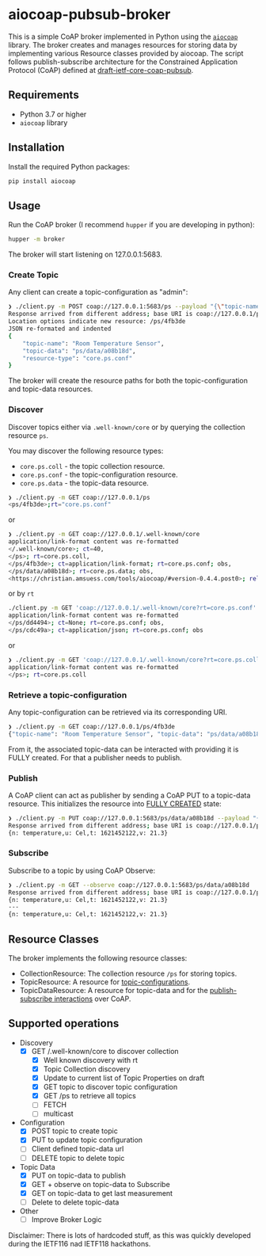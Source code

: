 # aiocoap-pubsub-broker

This is a simple CoAP broker implemented in Python using the [`aiocoap`](https://github.com/chrysn/aiocoap) library. The broker creates and manages resources for storing data by implementing various Resource classes provided by aiocoap. The script follows publish-subscribe architecture for the Constrained Application Protocol (CoAP) defined at [draft-ietf-core-coap-pubsub](https://datatracker.ietf.org/doc/draft-ietf-core-coap-pubsub/).

## Requirements

- Python 3.7 or higher
- `aiocoap` library

## Installation

Install the required Python packages:

```sh
pip install aiocoap
```

## Usage

Run the CoAP broker (I recommend `hupper` if you are developing in python):

```sh
hupper -m broker
```

The broker will start listening on 127.0.0.1:5683.

### Create Topic

Any client can create a topic-configuration as "admin":

```sh
❯ ./client.py -m POST coap://127.0.0.1:5683/ps --payload "{\"topic-name\": \"Room Temperature Sensor\", \"resource-type\": \"core.ps.conf\", \"media-type\": \"application/json\", \"target-attribute\": \"temperature\", \"expiration-date\": \"2023-04-05T23:59:59Z\", \"max-subscribers\": 100}"
Response arrived from different address; base URI is coap://127.0.0.1/ps
Location options indicate new resource: /ps/4fb3de
JSON re-formated and indented
{
    "topic-name": "Room Temperature Sensor",
    "topic-data": "ps/data/a08b18d",
    "resource-type": "core.ps.conf"
}
```

The broker will create the resource paths for both the topic-configuration and topic-data resources.

### Discover

Discover topics either via `.well-known/core` or by querying the collection resource `ps`.

You may discover the following resource types:
- `core.ps.coll` - the topic collection resource.
- `core.ps.conf` - the topic-configuration resource.
- `core.ps.data` - the topic-data resource.

```sh
❯ ./client.py -m GET coap://127.0.0.1/ps
<ps/4fb3de>;rt="core.ps.conf"
```

or

```sh
❯ ./client.py -m GET coap://127.0.0.1/.well-known/core
application/link-format content was re-formatted
</.well-known/core>; ct=40,
</ps>; rt=core.ps.coll,
</ps/4fb3de>; ct=application/link-format; rt=core.ps.conf; obs,
</ps/data/a08b18d>; rt=core.ps.data; obs,
<https://christian.amsuess.com/tools/aiocoap/#version-0.4.4.post0>; rel=impl-info
```

or by `rt`

```sh
./client.py -m GET 'coap://127.0.0.1/.well-known/core?rt=core.ps.conf'
application/link-format content was re-formatted
</ps/dd4494>; ct=None; rt=core.ps.conf; obs,
</ps/cdc49a>; ct=application/json; rt=core.ps.conf; obs
```

or

```sh
❯ ./client.py -m GET 'coap://127.0.0.1/.well-known/core?rt=core.ps.coll'
application/link-format content was re-formatted
</ps>; rt=core.ps.coll
```

### Retrieve a topic-configuration

Any topic-configuration can be retrieved via its corresponding URI.

```sh
❯ ./client.py -m GET coap://127.0.0.1/ps/4fb3de
{"topic-name": "Room Temperature Sensor", "topic-data": "ps/data/a08b18d", "resource-type": "core.ps.conf"}
```

From it, the associated topic-data can be interacted with providing it is FULLY created. For that a publisher needs to publish.

### Publish

A CoAP client can act as publisher by sending a CoAP PUT to a topic-data resource. This initializes the resource into [FULLY CREATED](https://www.ietf.org/archive/id/draft-ietf-core-coap-pubsub-12.html#name-topic-lifecycle-2) state:

```sh
❯ ./client.py -m PUT coap://127.0.0.1:5683/ps/data/a08b18d --payload "{"n": "temperature","u": "Cel","t": 1621452122,"v": 21.3}"
Response arrived from different address; base URI is coap://127.0.0.1/ps/data/a08b18d
{n: temperature,u: Cel,t: 1621452122,v: 21.3}
```

### Subscribe

Subscribe to a topic by using CoAP Observe:

```sh
❯ ./client.py -m GET --observe coap://127.0.0.1:5683/ps/data/a08b18d
Response arrived from different address; base URI is coap://127.0.0.1/ps/data/a08b18d
{n: temperature,u: Cel,t: 1621452122,v: 21.3}
---
{n: temperature,u: Cel,t: 1621452122,v: 21.3}
```
## Resource Classes

The broker implements the following resource classes:

- CollectionResource: The collection resource `/ps` for storing topics.
- TopicResource: A resource for [topic-configurations](https://www.ietf.org/archive/id/draft-ietf-core-coap-pubsub-12.html#name-topic-properties-2).
- TopicDataResource: A resource for topic-data and for the [publish-subscribe interactions](https://www.ietf.org/archive/id/draft-ietf-core-coap-pubsub-12.html#name-topic-data-interactions-2) over CoAP.

## Supported operations

- Discovery
  - [x] GET /.well-known/core to discover collection
    - [x] Well known discovery with rt
    - [x] Topic Collection discovery
    - [x] Update to current list of Topic Properties on draft
    - [x] GET topic to discover topic configuration
    - [x] GET /ps to retrieve all topics
    - [ ] FETCH
    - [ ] multicast
- Configuration
    - [x] POST topic to create topic
    - [x] PUT to update topic configuration
    - [ ] Client defined topic-data url
    - [ ] DELETE topic to delete topic
- Topic Data
    - [x] PUT on topic-data to publish
    - [x] GET + observe on topic-data to Subscribe
    - [x] GET on topic-data to get last measurement
    - [ ] Delete to delete topic-data
- Other
    - [ ] Improve Broker Logic

Disclaimer: There is lots of hardcoded stuff, as this was quickly developed during the IETF116 nad IETF118 hackathons.
